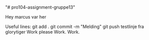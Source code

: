 "# pro104-assignment-gruppe13" 

Hey marcus var her


Useful lines:
git add .
git commit -m "Melding"
git push
testlinje fra glorytiger
Work please
Work. Work.

